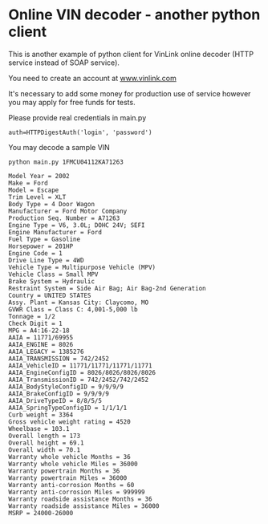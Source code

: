 # Online VIN decoder - another python client

This is another example of python client for VinLink online decoder (HTTP service instead of SOAP service).

You need to create an account at www.vinlink.com

It's necessary to add some money for production use of service however you may apply for free funds for tests.

Please provide real credentials in main.py
```
auth=HTTPDigestAuth('login', 'password')
```
You may decode a sample VIN
```
python main.py 1FMCU04112KA71263
```
```
Model Year = 2002
Make = Ford
Model = Escape
Trim Level = XLT
Body Type = 4 Door Wagon
Manufacturer = Ford Motor Company
Production Seq. Number = A71263
Engine Type = V6, 3.0L; DOHC 24V; SEFI
Engine Manufacturer = Ford
Fuel Type = Gasoline
Horsepower = 201HP
Engine Code = 1
Drive Line Type = 4WD
Vehicle Type = Multipurpose Vehicle (MPV)
Vehicle Class = Small MPV
Brake System = Hydraulic
Restraint System = Side Air Bag; Air Bag-2nd Generation
Country = UNITED STATES
Assy. Plant = Kansas City: Claycomo, MO
GVWR Class = Class C: 4,001-5,000 lb
Tonnage = 1/2
Check Digit = 1
MPG = A4:16-22-18
AAIA = 11771/69955
AAIA_ENGINE = 8026
AAIA_LEGACY = 1385276
AAIA_TRANSMISSION = 742/2452
AAIA_VehicleID = 11771/11771/11771/11771
AAIA_EngineConfigID = 8026/8026/8026/8026
AAIA_TransmissionID = 742/2452/742/2452
AAIA_BodyStyleConfigID = 9/9/9/9
AAIA_BrakeConfigID = 9/9/9/9
AAIA_DriveTypeID = 8/8/5/5
AAIA_SpringTypeConfigID = 1/1/1/1
Curb weight = 3364
Gross vehicle weight rating = 4520
Wheelbase = 103.1
Overall length = 173
Overall height = 69.1
Overall width = 70.1
Warranty whole vehicle Months = 36
Warranty whole vehicle Miles = 36000
Warranty powertrain Months = 36
Warranty powertrain Miles = 36000
Warranty anti-corrosion Months = 60
Warranty anti-corrosion Miles = 999999
Warranty roadside assistance Months = 36
Warranty roadside assistance Miles = 36000
MSRP = 24000-26000
```
